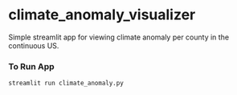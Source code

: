 # climate_anomaly_visualizer
Simple streamlit app for viewing climate anomaly per county in the continuous US.

### To Run App

```streamlit run climate_anomaly.py```
